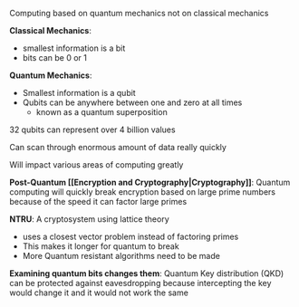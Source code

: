 Computing based on quantum mechanics not on classical mechanics 

**Classical Mechanics**: 
- smallest information is a bit
- bits can be 0 or 1

**Quantum Mechanics**: 
- Smallest information is a qubit 
- Qubits can be anywhere between one and zero at all times 
	- known as a quantum superposition

32 qubits can represent over 4 billion values 

Can scan through enormous amount of data really quickly

Will impact various areas of computing greatly

**Post-Quantum [[Encryption and Cryptography|Cryptography]]**: 
Quantum computing will quickly break encryption based on large prime numbers because of the speed it can factor large primes 


**NTRU**: 
A cryptosystem using lattice theory 
- uses a closest vector problem instead of factoring primes 
- This makes it longer for quantum to break
- More Quantum resistant algorithms need to be made 

**Examining quantum bits changes them**: 
Quantum Key distribution (QKD) can be protected against eavesdropping because intercepting the key would change it and it would not work the same 

